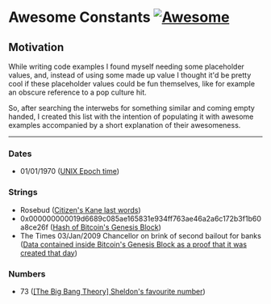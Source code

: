 # Awesome Constants [![Awesome](https://awesome.re/badge.svg)](https://awesome.re)

## Motivation
While writing code examples I found myself needing some placeholder values, and, instead of using some made up value I thought it'd be pretty cool if these placeholder values could be fun themselves, like for example an obscure reference to a pop culture hit.

So, after searching the interwebs for something similar and coming empty handed, I created this list with the intention of populating it with awesome examples accompanied by a short explanation of their awesomeness.

---

### Dates
- 01/01/1970 ([UNIX Epoch time](https://en.wikipedia.org/wiki/Unix_time))

### Strings
- Rosebud ([Citizen's Kane last words](https://en.wikipedia.org/wiki/Citizen_Kane#Plot))
- 0x000000000019d6689c085ae165831e934ff763ae46a2a6c172b3f1b60a8ce26f ([Hash of Bitcoin's Genesis Block](https://en.bitcoin.it/wiki/Genesis_block))
- The Times 03/Jan/2009 Chancellor on brink of second bailout for banks ([Data contained inside Bitcoin's Genesis Block as a proof that it was created that day](https://en.bitcoin.it/wiki/Genesis_block))

### Numbers
- 73 ([[The Big Bang Theory] Sheldon's favourite number](http://bigbangtheory.wikia.com/wiki/73))
